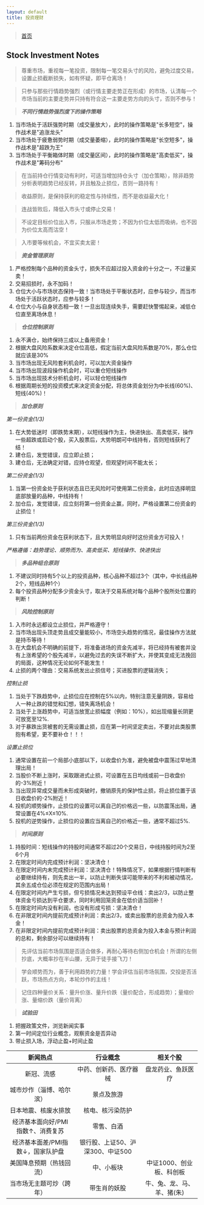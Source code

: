 ```yaml
---
layout: default
title: 投资理财
---
```


> [首页](/index.html)

## Stock Investment Notes

> 尊重市场，重视每一笔投资，限制每一笔交易头寸的风险，避免过度交易，设置止损截断损失，如有怀疑，即平仓离场！

> 只参与那些行情趋势强烈（或行情主要走势正在形成）的市场，认清每一个市场当前的主要走势并只持有符合这一主要走势方向的头寸，否则不参与！

> ***不同行情趋势强烈度下的操作策略***

 1. 当市场处于活跃强势时期（成交量放大），此时的操作策略是"长多短空"，操作战术是"追涨龙头"
 2. 当市场处于疲惫弱势时期（成交量萎缩），此时的操作策略是"长空短多"，操作战术是"超跌为王"
 3. 当市场处于平衡箱体时期（成交量区间），此时的操作策略是"高卖低买"，操作战术是"筹码分布"

> 在当前持仓行情变动有利时，可适当增加持仓头寸（加仓策略），除非趋势分析表明趋势已经反转，并且触及止损位，否则一路持有！
 
> 收益原则，是保持获利的稳定性与持续性，而不是收益最大化！
 
> 连战皆败后，降低入市头寸或停止交易！
 
> 不设定目标价位出入市，只服从市场走势；不因为价位太低而吸纳，也不因为价位太高而沽空！
 
> 入市要等候机会，不宜买卖太密！
 
> ***资金管理原则***

 1. 严格控制每个品种的资金头寸，损失不应超过投入资金的十分之一，不过量买卖！
 2. 交易招损时，永不加码！
 3. 仓位大小与市场状态保持一致！当市场处于平衡状态时，应参与较少，而当市场处于活跃状态时，应参与较多！
 4. 仓位大小与自身状态相一致！一旦出现连续失手，需要赶快警惕起来，减低仓位直至离场休息！

> ***仓位控制原则***

 1. 永不满仓，始终保持三成以上备用资金！
 2. 根据大盘风险系数来决定仓位高低，假定当前大盘风险系数是70%，那么仓位就应该是30%
 3. 当市场出现无风险套利机会时，可以加大资金操作
 4. 当市场出现波段操作机会时，可以重仓短线操作
 5. 当市场出现技术分析机会时，可以轻仓短线操作
 6. 根据周期长短的投资模式来决定资金分配，将总体资金划分为中长线(60%)、短线(40%)！

> ***加仓原则***

*第一份资金(1/3)*

 1. 在大势低迷时（即跌势末期），以短线操作为主，快进快出、高卖低买，操作一些超跌或启动个股，买入股票后，大势明朗可中线持有，否则短线获利了结！
 2. 建仓后，发觉错误，应立即止损；
 3. 建仓后，无法确定对错，应持仓观望，但观望时间不能太长；
    
*第二份资金(1/3)*

 1. 当第一份资金处于获利状态且已无风险时可使用第二份资金，此时应选择明显底部放量的品种，中线持有！
 2. 加仓后，发觉错误，应立刻将第一份资金止赢，同时，严格设置第二份资金的止损位！

*第三份资金(1/3)*

 1. 只有当前两份资金在获利状态下，且大势明显向好时这份资金方可投入！

*严格遵循：趋势理论、顺势而为、高卖低买、短线操作、快进快出*

> ***多品种组合原则***

 1. 不建议同时持有5个以上的投资品种，核心品种不超过3个（其中，中长线品种2个，短线品种1个） 
 2. 每个投资品种分配多少资金头寸，取决于交易系统对每个品种个股所处位置的判断！

> ***风险控制原则***

 1. 入市时永远都设立止损位，并严格遵守！
 2. 当市场出现头顶走势且成交量能较小，市场空头趋势的情况，最佳操作方法就是持币等待！
 3. 在大盘机会不明确的前提下，将准备进场的资金先减半，将已经持有被套并没有上涨希望的个股先减半，以避免过去的失误不断扩大，并使其变成无法挽回的局面，这种情况无论如何不能发生！
 4. 止损的两个理由：交易系统发出止损信号；买进股票的逻辑消失； 

*控制止损*

 1. 当处于下跌趋势中，止损位应在控制在5%以内，特别注意无量阴跌，容易给人一种止跌的错觉和幻想，错失离场机会！
 2. 当处于上涨趋势中，可适当放宽止损幅度（例如：10%），如出现缩量长阴更可放宽至12%.
 3. 对于暴跌出货被套的无需设置止损，应在第一时间坚定卖出，不要对此类股票抱有希望，更不要补仓！！！

*设置止损位*

 1. 通常设置在前一个局部小底部以下，以收盘价为准，避免被盘中震荡过早地清理出局！
 2. 当股价不断上涨时，采取跟进式止损，可设置在五日均线或前一日收盘价的-3%附近！
 3. 当出现异常成交量而未形成突破时，撤销原先的保护性止损，将止损位置于该日收盘价的-2%附近！
 4. 投机的顺势操作，止损位的设置可以离自己的价格远一些，以防震荡出局，通常设置在4%≤X≤10%.
 5. 投机的逆势操作，止损位的设置应当离自己的价格近一些，通常不超过5%.

> ***时间原则***

 1. 持股时间：短线操作的持股时间通常不超过20个交易日，中线持股时间为2至6个月
 2. 在限定时间内完成预计利润：坚决清仓！
 3. 在限定时间内未完成预计利润：坚决清仓！特殊情况下，如果根据行情判断有必要继续持有，则先卖出一半，以防止判断失误可能带来的不利和被动情况，其余五成仓位必须在规定的范围内出局！
 4. 在限定时间内产生亏损，但亏损情况未达到预设平仓线：卖出2/3，以防止整体资金亏损达到平仓要求，同时利用回笼资金在低价适当回补！
 5. 在限定时间内没有利润，也没有形成亏损：坚决清仓！
 6. 在非限定时间内提前完成预计利润：卖出2/3，或卖出股票的总资金为投入本金！
 7. 在非限定时间内提前完成预计利润：卖出股票的总资金为投入本金与预计利润的总和，剩余部分可以继续持有！

> 先评估当前市场氛围是否适合做多，再耐心等待右侧加仓机会！所谓的左侧抄底，大概率抄在半山腰，无异于徒手接飞刀！
 
> 学会顺势而为，善于利用趋势的力量！学会评估当前市场氛围，交投是否活跃，市场热点方向，本轮炒作的主线！
 
> 记住四种量价关系：量升价涨、量升价跌（量价配合，形成趋势）；量缩价涨、量缩价跌（量价背离）

> ***试验田***

 1. 把握政策文件，浏览新闻实事
 2. 第一时间定位行业概念，观察资金是否异动
 3. 带止损入场，浮动止盈+时间止盈

| 新闻热点 | 行业概念 | 相关个股 |
| :---: | :---: | :---: |
| 新冠、流感 | 中药、创新药、医疗器械 | 盘龙药业、鱼跃医疗 |
| 城市炒作（淄博、哈尔滨） | 景点及旅游 |  |
| 日本地震、核废水排放 | 核电、核污染防护 |  |
| 经济基本面向好/PMI指数↑、消费复苏 | 零售、白酒 |  |
| 经济基本面差/PMI指数↓，国家队护盘 | 银行股、上证50、沪深300、中证500 |  |
| 美国降息预期（热钱回流） | 中、小板块 | 中证1000、创业板、科创板 |
| 当市场无主题可炒（跨年） | 带生肖的妖股 | 牛、兔、龙、马、羊、猪(朱) |

